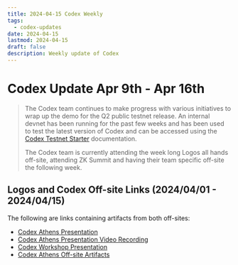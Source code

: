 ```yaml
---
title: 2024-04-15 Codex Weekly
tags:
  - codex-updates
date: 2024-04-15
lastmod: 2024-04-15
draft: false
description: Weekly update of Codex
---
```


# Codex Update Apr 9th - Apr 16th

> The Codex team continues to make progress with various initiatives to wrap up the demo for the Q2 public testnet release. An internal devnet has been running for the past few weeks and has been used to test the latest version of Codex and can be accessed using the [Codex Testnet Starter](https://github.com/codex-storage/codex-testnet-starter) documentation.
> 
> The Codex team is currently attending the week long Logos all hands off-site, attending ZK Summit and having their team specific off-site the following week.

## Logos and Codex Off-site Links (2024/04/01 - 2024/04/15)
The following are links containing artifacts from both off-sites:
- [Codex Athens Presentation](https://docs.google.com/presentation/d/1c3iNOHxwbxeRpwHFTZPBBdXaa6nwLd4EbwJ5txlR0qU/edit?usp=drive_link)
- [Codex Athens Presentation Video Recording](https://drive.google.com/file/d/1XOzTYAl29KQCUQovojpHpBjW4Kelv2sr/view?usp=drive_link)
- [Codex Workshop Presentation](https://docs.google.com/presentation/d/1farcX6P7cJsK_p6KVc63fmT-3dR3cPXyW2Nj7tJ2xXQ/edit?usp=drive_link)
- [Codex Athens Off-site Artifacts](https://drive.google.com/drive/folders/1nsJCirfJX0B8p7Tr8eEaaa9tOTHme912?usp=drive_link)